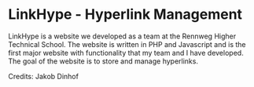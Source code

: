 # LinkHype - Hyperlink Management

LinkHype is a website we developed as a team at the Rennweg Higher Technical School. The website is written in PHP and Javascript and is the first major website with functionality that my team and I have developed. The goal of the website is to store and manage hyperlinks.

Credits: Jakob Dinhof
